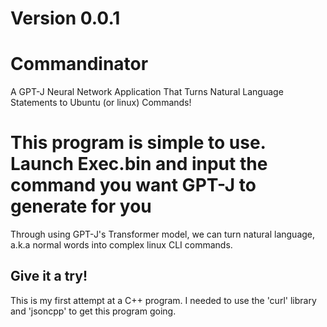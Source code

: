 # Version 0.0.1

# Commandinator
A GPT-J Neural Network Application That Turns Natural Language Statements to Ubuntu (or linux) Commands! 

# This program is simple to use. Launch Exec.bin and input the command you want GPT-J to generate for you
Through using GPT-J's Transformer model, we can turn natural language, a.k.a normal words into complex linux CLI commands.

## Give it a try! 

This is my first attempt at a C++ program. I needed to use the 'curl' library and 'jsoncpp' to get this program going. 
